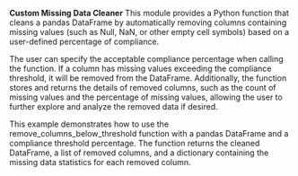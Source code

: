 **Custom Missing Data Cleaner**
This module provides a Python function that cleans a pandas DataFrame by automatically removing columns containing missing values (such as Null, NaN, or other empty cell symbols) based on a user-defined percentage of compliance.

The user can specify the acceptable compliance percentage when calling the function. If a column has missing values exceeding the compliance threshold, it will be removed from the DataFrame. Additionally, the function stores and returns the details of removed columns, such as the count of missing values and the percentage of missing values, allowing the user to further explore and analyze the removed data if desired.


This example demonstrates how to use the remove_columns_below_threshold function with a pandas DataFrame and a compliance threshold percentage. The function returns the cleaned DataFrame, a list of removed columns, and a dictionary containing the missing data statistics for each removed column.


